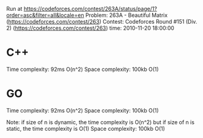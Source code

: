 Run at https://codeforces.com/contest/263A/status/page/1?order=asc&filter=all&locale=en
Problem: 263A - Beautiful Matrix (https://codeforces.com/contest/263)
Contest: Codeforces Round #151 (Div. 2) (https://codeforces.com/contest/263)
time: 2010-11-20 18:00:00

# C++
Time complexity: 92ms O(n^2)
Space complexity: 100kb O(1)

# GO
Time complexity: 92ms O(n^2)
Space complexity: 100kb O(1)

Note: if size of n is dynamic, the time complexity is O(n^2) but if size of n is static, the time complexity is O(1)
Space complexity: 100kb O(1)